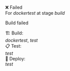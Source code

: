 ❌ Failed  
For _dockertest_ at stage _build_ 


Build failed

🏗️ Build:  
_dockertest_, _test_  
📋 Test:  
_test_  
🚀 Deploy:  
_test_  
